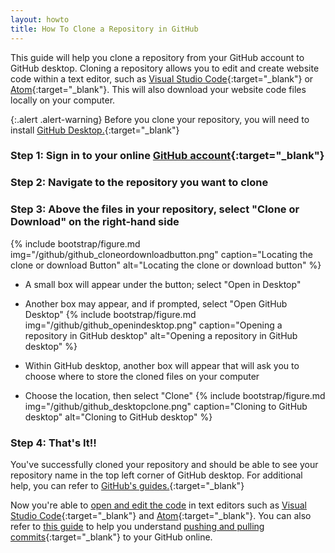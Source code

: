 ```yaml
---
layout: howto
title: How To Clone a Repository in GitHub
---
```


This guide will help you clone a repository from your GitHub account to GitHub desktop. Cloning a repository allows you to edit and create website code within a text editor, such as [Visual Studio Code](visualstudiocode.html){:target="_blank"} or [Atom](installatom.html){:target="_blank"}. This will also download your website code files locally on your computer.

{:.alert .alert-warning}
Before you clone your repository, you will need to install [GitHub Desktop.](githubdesktop.html){:target="_blank"}

### Step 1: Sign in to your online [GitHub account](https://github.com/){:target="_blank"}

### Step 2: Navigate to the repository you want to clone

### Step 3: Above the files in your repository, select "Clone or Download" on the right-hand side
{% include bootstrap/figure.md img="/github/github_cloneordownloadbutton.png" caption="Locating the clone or download Button" alt="Locating the clone or download button" %}

- A small box will appear under the button; select "Open in Desktop"
- Another box may appear, and if prompted, select "Open GitHub Desktop"
{% include bootstrap/figure.md img="/github/github_openindesktop.png" caption="Opening a repository in GitHub desktop" alt="Opening a repository in GitHub desktop" %}

- Within GitHub desktop, another box will appear that will ask you to choose where to store the cloned files on your computer
- Choose the location, then select "Clone"
{% include bootstrap/figure.md img="/github/github_desktopclone.png" caption="Cloning to GitHub desktop" alt="Cloning to GitHub desktop" %}

### Step 4: That's It!!

You've successfully cloned your repository and should be able to see your repository name in the top left corner of GitHub desktop. For additional help, you can refer to [GitHub's guides.](https://help.github.com/en/desktop/contributing-to-projects){:target="_blank"}

Now you're able to [open and edit the code](openrepointexteditor.html) in text editors such as [Visual Studio Code](visualstudiocode.html){:target="_blank"} and [Atom](installatom.html){:target="_blank"}. You can also refer to [this guide](pushpullchanges.html) to help you understand [pushing and pulling commits](https://help.github.com/en/desktop/contributing-to-projects/committing-and-reviewing-changes-to-your-project){:target="_blank"} to your GitHub online.
